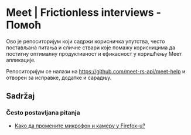 
# Meet | Frictionless interviews - Помоћ

Ово је репоситоријум који садржи корисничка упутства, често постављана питања и сличне ствари које помажу корисницима да постигну оптималну продуктивност и ефикасност у коришћењу Меет апликације.

Репоситоријум се налази на https://github.com/meet-rs-api/meet-help и отворен за исправке, додатке и сарадњу.

## Sadržaj

### Često postavljana pitanja

- [Како да промените микрофон и камеру у Firefox-u?](help-config-firefox.md)
